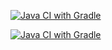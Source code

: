 [![Java CI with Gradle](https://github.com/MalinkinaNM/API_CI/actions/workflows/gradle.yml/badge.svg)](https://github.com/MalinkinaNM/API_CI/actions/workflows/gradle.yml)

[![Java CI with Gradle](https://github.com/MalinkinaNM/API_CI/actions/workflows/gradle.yml/badge.svg)](https://github.com/MalinkinaNM/API_CI/actions/workflows/gradle.yml)